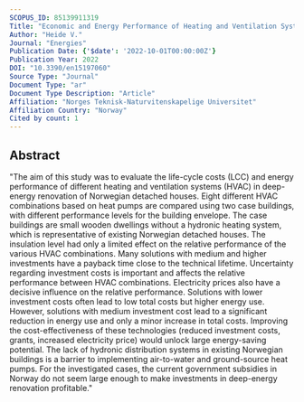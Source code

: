 ```yaml
---
SCOPUS_ID: 85139911319
Title: "Economic and Energy Performance of Heating and Ventilation Systems in Deep Retrofitted Norwegian Detached Houses †"
Author: "Heide V."
Journal: "Energies"
Publication Date: {'$date': '2022-10-01T00:00:00Z'}
Publication Year: 2022
DOI: "10.3390/en15197060"
Source Type: "Journal"
Document Type: "ar"
Document Type Description: "Article"
Affiliation: "Norges Teknisk-Naturvitenskapelige Universitet"
Affiliation Country: "Norway"
Cited by count: 1
---
```


## Abstract
"The aim of this study was to evaluate the life-cycle costs (LCC) and energy performance of different heating and ventilation systems (HVAC) in deep-energy renovation of Norwegian detached houses. Eight different HVAC combinations based on heat pumps are compared using two case buildings, with different performance levels for the building envelope. The case buildings are small wooden dwellings without a hydronic heating system, which is representative of existing Norwegian detached houses. The insulation level had only a limited effect on the relative performance of the various HVAC combinations. Many solutions with medium and higher investments have a payback time close to the technical lifetime. Uncertainty regarding investment costs is important and affects the relative performance between HVAC combinations. Electricity prices also have a decisive influence on the relative performance. Solutions with lower investment costs often lead to low total costs but higher energy use. However, solutions with medium investment cost lead to a significant reduction in energy use and only a minor increase in total costs. Improving the cost-effectiveness of these technologies (reduced investment costs, grants, increased electricity price) would unlock large energy-saving potential. The lack of hydronic distribution systems in existing Norwegian buildings is a barrier to implementing air-to-water and ground-source heat pumps. For the investigated cases, the current government subsidies in Norway do not seem large enough to make investments in deep-energy renovation profitable."
